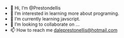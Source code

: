 - 👋 Hi, I’m @Prestondellis
- 👀 I’m interested in learning more about programing.
- 🌱 I’m currently learning javscript.
- 💞️ I’m looking to collaborate on ...
- 📫 How to reach me daleprestonellis@hotmail.com

<!---
Prestondellis/Prestondellis is a ✨ special ✨ repository because its `README.md` (this file) appears on your GitHub profile.
You can click the Preview link to take a look at your changes.
--->
